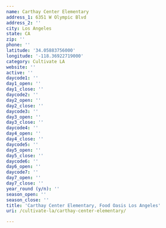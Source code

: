 ```yaml
---
name: Carthay Center Elementary
address_1: 6351 W Olympic Blvd
address_2: ''
city: Los Angeles
state: CA
zip: ''
phone: ''
latitude: '34.05883756000'
longitude: '-118.36922719000'
category: Cultivate LA
website: ''
active: ''
daycode1: ''
day1_open: ''
day1_close: ''
daycode2: ''
day2_open: ''
day2_close: ''
daycode3: ''
day3_open: ''
day3_close: ''
daycode4: ''
day4_open: ''
day4_close: ''
daycode5: ''
day5_open: ''
day5_close: ''
daycode6: ''
day6_open: ''
daycode7: ''
day7_open: ''
day7_close: ''
year_round (y/n): ''
season_open: ''
season_close: ''
title: 'Carthay Center Elementary, Food Oasis Los Angeles'
uri: /cultivate-la/carthay-center-elementary/

---
```


